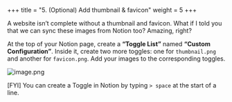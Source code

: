 +++
title = "5. (Optional) Add thumbnail & favicon"
weight = 5
+++


A website isn’t complete without a thumbnail and favicon. What if I told you that we can sync these images from Notion too? Amazing, right?


At the top of your Notion page, create a **“Toggle List”** named **“Custom Configuration”**. Inside it, create two more toggles: one for `thumbnail.png` and another for `favicon.png`. Add your images to the corresponding toggles.


![image.png](/images/004-iv-level-3-notion-to-hugo-relearn-on-github-pages/20-407987-image.png)


[FYI] You can create a Toggle in Notion by typing `> space` at the start of a line.


